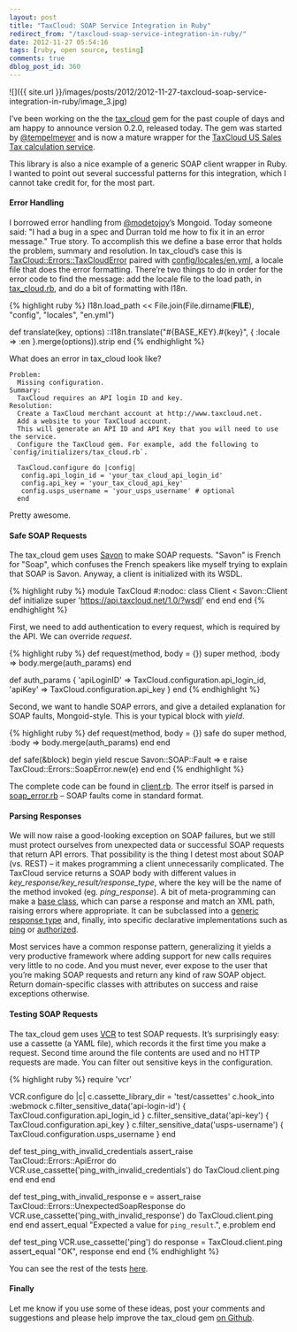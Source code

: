 ```yaml
---
layout: post
title: "TaxCloud: SOAP Service Integration in Ruby"
redirect_from: "/taxcloud-soap-service-integration-in-ruby/"
date: 2012-11-27 05:54:16
tags: [ruby, open source, testing]
comments: true
dblog_post_id: 360
---
```

![]({{ site.url }}/images/posts/2012/2012-11-27-taxcloud-soap-service-integration-in-ruby/image_3.jpg)

I’ve been working on the the [tax_cloud](https://github.com/drewtempelmeyer/tax_cloud) gem for the past couple of days and am happy to announce version 0.2.0, released today. The gem was started by [@tempelmeyer](https://twitter.com/tempelmeyer/) and is now a mature wrapper for the [TaxCloud US Sales Tax calculation service](https://taxcloud.com/).

This library is also a nice example of a generic SOAP client wrapper in Ruby. I wanted to point out several successful patterns for this integration, which I cannot take credit for, for the most part.

#### Error Handling

I borrowed error handling from [@modetojoy](https://twitter.com/modetojoy)’s Mongoid. Today someone said: "I had a bug in a spec and Durran told me how to fix it in an error message." True story. To accomplish this we define a base error that holds the problem, summary and resolution. In tax_cloud’s case this is  [TaxCloud::Errors::TaxCloudError](https://github.com/drewtempelmeyer/tax_cloud/blob/master/lib/tax_cloud/errors/tax_cloud_error.rb) paired with [config/locales/en.yml](https://github.com/drewtempelmeyer/tax_cloud/blob/master/lib/config/locales/en.yml), a locale file that does the error formatting. There’re two things to do in order for the error code to find the message: add the locale file to the load path, in [tax_cloud.rb](https://github.com/drewtempelmeyer/tax_cloud/blob/master/lib/tax_cloud.rb), and do a bit of formatting with I18n.

{% highlight ruby %}
I18n.load_path << File.join(File.dirname(__FILE__), "config", "locales", "en.yml")

def translate(key, options)
    ::I18n.translate("#{BASE_KEY}.#{key}", { :locale => :en }.merge(options)).strip
end
{% endhighlight %}

What does an error in tax_cloud look like?

```
Problem:
  Missing configuration.
Summary:
  TaxCloud requires an API login ID and key.
Resolution:
  Create a TaxCloud merchant account at http://www.taxcloud.net.
  Add a website to your TaxCloud account.
  This will generate an API ID and API Key that you will need to use the service.
  Configure the TaxCloud gem. For example, add the following to `config/initializers/tax_cloud.rb`.

  TaxCloud.configure do |config|
   config.api_login_id = 'your_tax_cloud_api_login_id'
   config.api_key = 'your_tax_cloud_api_key'
   config.usps_username = 'your_usps_username' # optional
  end
```

Pretty awesome.

#### Safe SOAP Requests

The tax_cloud gem uses [Savon](https://github.com/savonrb/savon) to make SOAP requests. "Savon" is French for "Soap", which confuses the French speakers like myself trying to explain that SOAP is Savon. Anyway, a client is initialized with its WSDL.

{% highlight ruby %}
module TaxCloud #:nodoc:
  class Client < Savon::Client
    def initialize
      super 'https://api.taxcloud.net/1.0/?wsdl'
    end
  end
end
{% endhighlight %}

First, we need to add authentication to every request, which is required by the API. We can override _request_.

{% highlight ruby %}
def request(method, body = {})
  super method, :body => body.merge(auth_params)
end

def auth_params
  {
    'apiLoginID' => TaxCloud.configuration.api_login_id,
    'apiKey' => TaxCloud.configuration.api_key
  }
end
{% endhighlight %}

Second, we want to handle SOAP errors, and give a detailed explanation for SOAP faults, Mongoid-style. This is your typical block with _yield_.

{% highlight ruby %}
def request(method, body = {})
  safe do
    super method, :body => body.merge(auth_params)
  end
end

def safe(&block)
  begin
    yield
  rescue Savon::SOAP::Fault => e
    raise TaxCloud::Errors::SoapError.new(e)
  end
end
{% endhighlight %}

The complete code can be found in [client.rb](https://github.com/drewtempelmeyer/tax_cloud/blob/master/lib/tax_cloud/client.rb). The error itself is parsed in [soap_error.rb](https://github.com/drewtempelmeyer/tax_cloud/blob/master/lib/tax_cloud/errors/soap_error.rb) – SOAP faults come in standard format.

#### Parsing Responses

We will now raise a good-looking exception on SOAP failures, but we still must protect ourselves from unexpected data or successful SOAP requests that return API errors. That possibility is the thing I detest most about SOAP (vs. REST) – it makes programming a client unnecessarily complicated. The TaxCloud service returns a SOAP body with different values in _key_response/key_result/response_type_, where the key will be the name of the method invoked (eg. _ping_response_). A bit of meta-programming can make a [base class](https://github.com/drewtempelmeyer/tax_cloud/blob/master/lib/tax_cloud/responses/base.rb), which can parse a response and match an XML path, raising errors where appropriate. It can be subclassed into a [generic response type](https://github.com/drewtempelmeyer/tax_cloud/blob/master/lib/tax_cloud/responses/generic.rb) and, finally, into specific declarative implementations such as [ping](https://github.com/drewtempelmeyer/tax_cloud/blob/master/lib/tax_cloud/responses/ping.rb) or [authorized](https://github.com/drewtempelmeyer/tax_cloud/blob/master/lib/tax_cloud/responses/authorized.rb).

Most services have a common response pattern, generalizing it yields a very productive framework where adding support for new calls requires very little to no code. And you must never, ever expose to the user that you’re making SOAP requests and return any kind of raw SOAP object. Return domain-specific classes with attributes on success and raise exceptions otherwise.

#### Testing SOAP Requests

The tax_cloud gem uses [VCR](https://github.com/myronmarston/vcr) to test SOAP requests. It’s surprisingly easy: use a cassette (a YAML file), which records it the first time you make a request. Second time around the file contents are used and no HTTP requests are made. You can filter out sensitive keys in the configuration.

{% highlight ruby %}
require 'vcr'

VCR.configure do |c|
  c.cassette_library_dir = 'test/cassettes'
  c.hook_into :webmock
  c.filter_sensitive_data('api-login-id')  { TaxCloud.configuration.api_login_id }
  c.filter_sensitive_data('api-key')       { TaxCloud.configuration.api_key }
  c.filter_sensitive_data('usps-username') { TaxCloud.configuration.usps_username }
end

def test_ping_with_invalid_credentials
  assert_raise TaxCloud::Errors::ApiError do
   VCR.use_cassette('ping_with_invalid_credentials') do
    TaxCloud.client.ping
   end
  end
end

def test_ping_with_invalid_response
  e = assert_raise TaxCloud::Errors::UnexpectedSoapResponse do
   VCR.use_cassette('ping_with_invalid_response') do
    TaxCloud.client.ping
   end
  end
  assert_equal "Expected a value for `ping_result`.", e.problem
end

def test_ping
  VCR.use_cassette('ping') do
   response = TaxCloud.client.ping
   assert_equal "OK", response
  end
end
{% endhighlight %}

You can see the rest of the tests [here](https://github.com/drewtempelmeyer/tax_cloud/tree/master/test).

#### Finally

Let me know if you use some of these ideas, post your comments and suggestions and please help improve the tax_cloud gem [on Github](https://github.com/drewtempelmeyer/tax_cloud).
